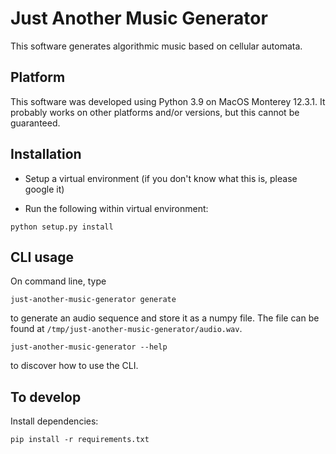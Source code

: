 # Just Another Music Generator

This software generates algorithmic music based on cellular automata.

## Platform
This software was developed using Python 3.9 on MacOS Monterey 12.3.1.
It probably works on other platforms and/or versions, but this cannot be guaranteed.

## Installation
* Setup a virtual environment (if you don't know what this is, please google it)

* Run the following within virtual environment:
```commandline
python setup.py install
```

## CLI usage
On command line, type
```commandline
just-another-music-generator generate
```

to generate an audio sequence and store it as a numpy file.
The file can be found at `/tmp/just-another-music-generator/audio.wav`.
```commandline
just-another-music-generator --help
```
to discover how to use the CLI.

## To develop
Install dependencies:

```commandline
pip install -r requirements.txt
```
